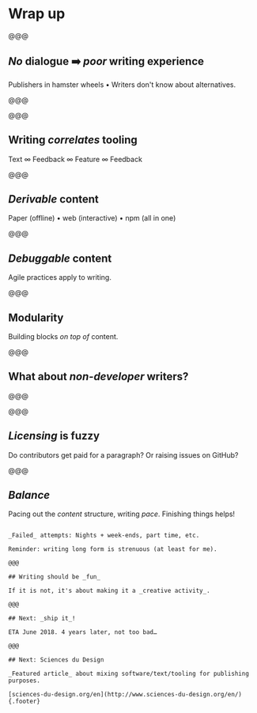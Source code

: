 <!-- .slide: data-state="contrasted" -->

# Wrap up

@@@

## _No_ dialogue ➡️ _poor_ writing experience

Publishers in hamster wheels • Writers don't know about alternatives.

@@@

<!-- .slide: data-background="images/oreilly-atlas.png" data-background-size="contain" data-background-color="#fff" -->

@@@

## Writing _correlates_ tooling

Text ∞ Feedback ∞ Feature ∞ Feedback

@@@

## _Derivable_ content

Paper (offline) • web (interactive) • npm (all in one)

@@@

## _Debuggable_ content

Agile practices apply to writing.

@@@

## Modularity

Building blocks _on top of_ content.

@@@

## What about _non-developer_ writers?

@@@

<!-- .slide: data-background="images/docgist.png" data-background-size="contain" -->

@@@

## _Licensing_ is fuzzy

Do contributors get paid for a paragraph? Or raising issues on GitHub?

@@@

## _Balance_

Pacing out the _content_ structure, writing _pace_. Finishing things helps!

~~~~

_Failed_ attempts: Nights + week-ends, part time, etc.

Reminder: writing long form is strenuous (at least for me).

@@@

## Writing should be _fun_

If it is not, it's about making it a _creative activity_.

@@@

## Next: _ship it_!

ETA June 2018. 4 years later, not too bad…

@@@

## Next: Sciences du Design

_Featured article_ about mixing software/text/tooling for publishing purposes.

[sciences-du-design.org/en](http://www.sciences-du-design.org/en/) {.footer}
